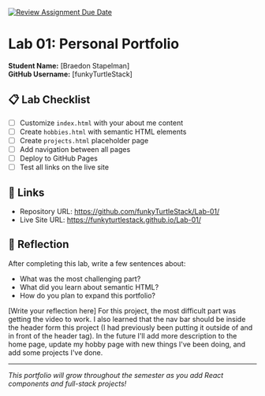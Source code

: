 [![Review Assignment Due Date](https://classroom.github.com/assets/deadline-readme-button-22041afd0340ce965d47ae6ef1cefeee28c7c493a6346c4f15d667ab976d596c.svg)](https://classroom.github.com/a/fEVZN0YI)
# Lab 01: Personal Portfolio

**Student Name:** [Braedon Stapelman]  
**GitHub Username:** [funkyTurtleStack]

## 📋 Lab Checklist

- [ ] Customize `index.html` with your about me content
- [ ] Create `hobbies.html` with semantic HTML elements  
- [ ] Create `projects.html` placeholder page
- [ ] Add navigation between all pages
- [ ] Deploy to GitHub Pages
- [ ] Test all links on the live site

## 🔗 Links

- Repository URL: https://github.com/funkyTurtleStack/Lab-01/
- Live Site URL: https://funkyturtlestack.github.io/Lab-01/

## 📝 Reflection

After completing this lab, write a few sentences about:
- What was the most challenging part?
- What did you learn about semantic HTML?
- How do you plan to expand this portfolio?

[Write your reflection here]
For this project, the most difficult part was getting the video to work. I also learned that the nav bar 
should be inside the header form this project (I had previously been putting it outside of and in front of
the header tag). In the future I'll add more description to the home page, update my hobby page with new
things I've been doing, and add some projects I've done.

---

*This portfolio will grow throughout the semester as you add React components and full-stack projects!*